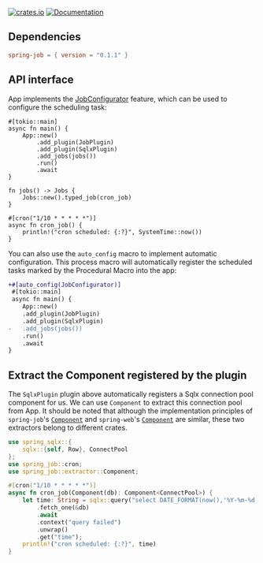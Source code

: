 [![crates.io](https://img.shields.io/crates/v/spring-job.svg)](https://crates.io/crates/spring-job)
[![Documentation](https://docs.rs/spring-job/badge.svg)](https://docs.rs/spring-job)

## Dependencies

```toml
spring-job = { version = "0.1.1" }
```

## API interface

App implements the [JobConfigurator](https://docs.rs/spring-job/latest/spring_job/trait.JobConfigurator.html) feature, which can be used to configure the scheduling task:

```rust, linenos, hl_lines=6 11-18
#[tokio::main]
async fn main() {
    App::new()
        .add_plugin(JobPlugin)
        .add_plugin(SqlxPlugin)
        .add_jobs(jobs())
        .run()
        .await
}

fn jobs() -> Jobs {
    Jobs::new().typed_job(cron_job)
}

#[cron("1/10 * * * * *")]
async fn cron_job() {
    println!("cron scheduled: {:?}", SystemTime::now())
}
```

You can also use the `auto_config` macro to implement automatic configuration. This process macro will automatically register the scheduled tasks marked by the Procedural Macro into the app:

```diff
+#[auto_config(JobConfigurator)]
 #[tokio::main]
 async fn main() {
    App::new()
    .add_plugin(JobPlugin)
    .add_plugin(SqlxPlugin)
-   .add_jobs(jobs())
    .run()
    .await
}
```

## Extract the Component registered by the plugin

The `SqlxPlugin` plugin above automatically registers a Sqlx connection pool component for us. We can use `Component` to extract this connection pool from App. It should be noted that although the implementation principles of `spring-job`'s [`Component`](https://docs.rs/spring-job/latest/spring_job/extractor/struct.Component.html) and `spring-web`'s [`Component`](https://docs.rs/spring-web/latest/spring_web/extractor/struct.Component.html) are similar, these two extractors belong to different crates.

```rust
use spring_sqlx::{
    sqlx::{self, Row}, ConnectPool
};
use spring_job::cron;
use spring_job::extractor::Component;

#[cron("1/10 * * * * *")]
async fn cron_job(Component(db): Component<ConnectPool>) {
    let time: String = sqlx::query("select DATE_FORMAT(now(),'%Y-%m-%d %H:%i:%s') as time")
        .fetch_one(&db)
        .await
        .context("query failed")
        .unwrap()
        .get("time");
    println!("cron scheduled: {:?}", time)
}
```